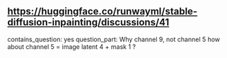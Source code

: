 ## https://huggingface.co/runwayml/stable-diffusion-inpainting/discussions/41

contains_question: yes
question_part: Why channel 9, not channel 5
how about channel 5 =  image latent 4 + mask 1 ?